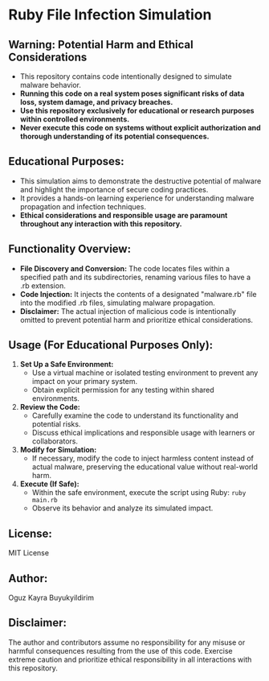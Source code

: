# Ruby File Infection Simulation

## Warning: Potential Harm and Ethical Considerations

- This repository contains code intentionally designed to simulate malware behavior.
- **Running this code on a real system poses significant risks of data loss, system damage, and privacy breaches.**
- **Use this repository exclusively for educational or research purposes within controlled environments.**
- **Never execute this code on systems without explicit authorization and thorough understanding of its potential consequences.**

## Educational Purposes:

- This simulation aims to demonstrate the destructive potential of malware and highlight the importance of secure coding practices.
- It provides a hands-on learning experience for understanding malware propagation and infection techniques.
- **Ethical considerations and responsible usage are paramount throughout any interaction with this repository.**

## Functionality Overview:

- **File Discovery and Conversion:** The code locates files within a specified path and its subdirectories, renaming various files to have a .rb extension.
- **Code Injection:** It injects the contents of a designated "malware.rb" file into the modified .rb files, simulating malware propagation.
- **Disclaimer:** The actual injection of malicious code is intentionally omitted to prevent potential harm and prioritize ethical considerations.

## Usage (For Educational Purposes Only):

1. **Set Up a Safe Environment:**
   - Use a virtual machine or isolated testing environment to prevent any impact on your primary system.
   - Obtain explicit permission for any testing within shared environments.
2. **Review the Code:**
   - Carefully examine the code to understand its functionality and potential risks.
   - Discuss ethical implications and responsible usage with learners or collaborators.
3. **Modify for Simulation:**
   - If necessary, modify the code to inject harmless content instead of actual malware, preserving the educational value without real-world harm.
4. **Execute (If Safe):**
   - Within the safe environment, execute the script using Ruby: `ruby main.rb`
   - Observe its behavior and analyze its simulated impact.

## License:

MIT License

## Author:

Oguz Kayra Buyukyildirim

## Disclaimer:

The author and contributors assume no responsibility for any misuse or harmful consequences resulting from the use of this code. Exercise extreme caution and prioritize ethical responsibility in all interactions with this repository.
